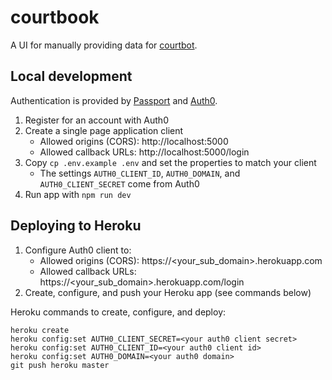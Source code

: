 # courtbook

A UI for manually providing data for [courtbot](https://github.com/codefortulsa/courtbot-engine).

## Local development

Authentication is provided by [Passport](passportjs.org) and [Auth0](https://auth0.com).

1. Register for an account with Auth0
1. Create a single page application client
    * Allowed origins (CORS): http://localhost:5000
    * Allowed callback URLs: http://localhost:5000/login
1. Copy `cp .env.example .env` and set the properties to match your client
    * The settings `AUTH0_CLIENT_ID`, `AUTH0_DOMAIN`, and `AUTH0_CLIENT_SECRET` come from Auth0
1. Run app with `npm run dev`

## Deploying to Heroku

1. Configure Auth0 client to:
    * Allowed origins (CORS): https://<your_sub_domain>.herokuapp.com
    * Allowed callback URLs: https://<your_sub_domain>.herokuapp.com/login
1. Create, configure, and push your Heroku app (see commands below)

Heroku commands to create, configure, and deploy:

```
heroku create
heroku config:set AUTH0_CLIENT_SECRET=<your auth0 client secret>
heroku config:set AUTH0_CLIENT_ID=<your auth0 client id>
heroku config:set AUTH0_DOMAIN=<your auth0 domain>
git push heroku master
```
